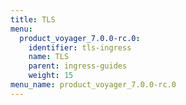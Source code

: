 ```yaml
---
title: TLS
menu:
  product_voyager_7.0.0-rc.0:
    identifier: tls-ingress
    name: TLS
    parent: ingress-guides
    weight: 15
menu_name: product_voyager_7.0.0-rc.0
---
```


